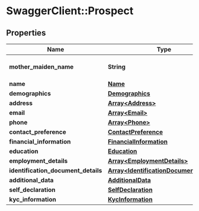 # SwaggerClient::Prospect

## Properties
Name | Type | Description | Notes
------------ | ------------- | ------------- | -------------
**mother_maiden_name** | **String** | Mother&#x27;s maiden name | [optional] 
**name** | [**Name**](Name.md) |  | 
**demographics** | [**Demographics**](Demographics.md) |  | [optional] 
**address** | [**Array&lt;Address&gt;**](Address.md) |  | 
**email** | [**Array&lt;Email&gt;**](Email.md) |  | 
**phone** | [**Array&lt;Phone&gt;**](Phone.md) |  | 
**contact_preference** | [**ContactPreference**](ContactPreference.md) |  | 
**financial_information** | [**FinancialInformation**](FinancialInformation.md) |  | [optional] 
**education** | [**Education**](Education.md) |  | [optional] 
**employment_details** | [**Array&lt;EmploymentDetails&gt;**](EmploymentDetails.md) |  | [optional] 
**identification_document_details** | [**Array&lt;IdentificationDocumentDetails&gt;**](IdentificationDocumentDetails.md) |  | [optional] 
**additional_data** | [**AdditionalData**](AdditionalData.md) |  | [optional] 
**self_declaration** | [**SelfDeclaration**](SelfDeclaration.md) |  | [optional] 
**kyc_information** | [**KycInformation**](KycInformation.md) |  | [optional] 

